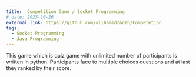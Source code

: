 ```yaml
---
title:  Competition Game / Socket Programming
# date: 2023-10-26
external_link: https://github.com/alihamidzadeh/Competetion
tags:
  - Socket Programming
  - Java Programming
---
```


This game which is quiz game with unlimited number of participants is written in python. Participants face to multiple choices questions and at last they ranked by their score.

<!--more-->
